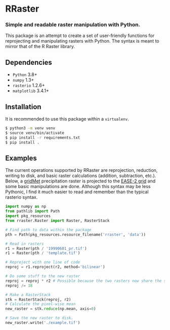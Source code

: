 # RRaster
### Simple and readable raster manipulation with Python.

This package is an attempt to create a set of user-friendly functions for reprojecting and manipulating rasters with 
Python. The syntax is meant to mirror that of the R Raster library. 

Dependencies
------------
- `Python` 3.8+
- `numpy` 1.3+
- `rasterio` 1.2.6+
- `matplotlib` 3.4.1+

Installation
------------
It is recommended to use this package within a `virtualenv`.

```sh
$ python3 -m venv venv
$ source venv/bin/activate
$ pip install -r requirements.txt
$ pip install .
````

Examples
--------
The current operations supported by RRaster are reprojection, reduction, writing to disk, and basic raster calculations
(addition, subtraction, etc.). Below, a [gridMet](http://www.climatologylab.org/gridmet.html) precipitation raster is 
projected to the [EASE-2 grid](https://nsidc.org/data/ease) and some basic manipulations are done. Although this syntax
may be less Pythonic, I find it much easier to read and remember than the typical rasterio syntax.

```python
import numpy as np
from pathlib import Path
import pkg_resources
from rraster.Raster import Raster, RasterStack

# Find path to data within the package
pth = Path(pkg_resources.resource_filename('rraster', 'data'))

# Read in rasters
r1 = Raster(pth / '19990601_pr.tif')
r1 = Raster(pth / 'template.tif')

# Reproject with one line of code
reproj = r1.reproject(r2, method='bilinear')

# Do some stuff to the new raster
reproj = reproj * r2 # Possible because the two rasters now share the same projection and resolution.
reproj /= 18

# Make a RasterStack 
stk = RasterStack(reproj, r2)
# Calculate the pixel-wise mean
new_raster = stk.reduce(np.mean, axis=0)

# Save the new raster to disk.
new_raster.write('./example.tif')
```